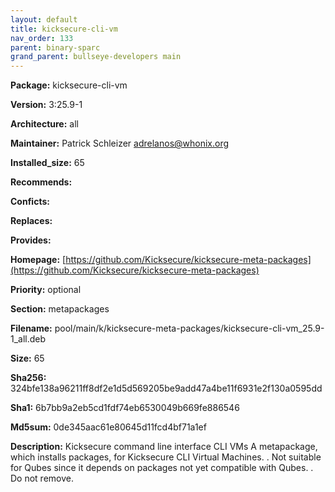 ```yaml
---
layout: default
title: kicksecure-cli-vm
nav_order: 133
parent: binary-sparc
grand_parent: bullseye-developers main
---
```


**Package:** kicksecure-cli-vm

**Version:** 3:25.9-1

**Architecture:**  all

**Maintainer:**  Patrick Schleizer <adrelanos@whonix.org>

**Installed_size:**  65

**Recommends:**  

**Conficts:**  

**Replaces:**  

**Provides:**  

**Homepage:**  [https://github.com/Kicksecure/kicksecure-meta-packages](https://github.com/Kicksecure/kicksecure-meta-packages)

**Priority:**  optional

**Section:** metapackages

**Filename:**  pool/main/k/kicksecure-meta-packages/kicksecure-cli-vm_25.9-1_all.deb

**Size:**  65

**Sha256:**  324bfe138a96211ff8df2e1d5d569205be9add47a4be11f6931e2f130a0595dd

**Sha1:**  6b7bb9a2eb5cd1fdf74eb6530049b669fe886546

**Md5sum:**  0de345aac61e80645d11fcd4bf71a1ef

**Description:** Kicksecure command line interface CLI VMs
 A metapackage, which installs packages, for Kicksecure CLI Virtual Machines.
 .
 Not suitable for Qubes since it depends on packages not yet compatible
 with Qubes.
 .
 Do not remove.


